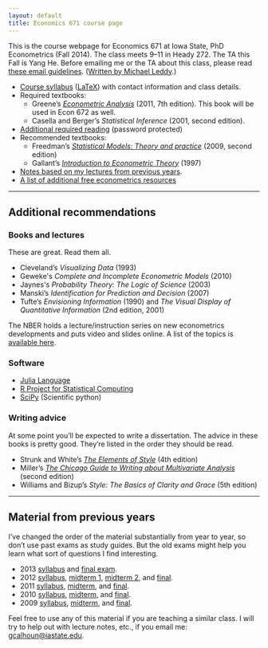 ```yaml
---
layout: default
title: Economics 671 course page
---
```


This is the course webpage for Economics 671 at Iowa State, PhD
Econometrics (Fall 2014). The class meets 9–11 in Heady 272. The TA
this Fall is Yang He. Before emailing me or the TA about this class,
please read [these email guidelines](../dl/email). ([Written by
Michael Leddy][leddy].)

* [Course syllabus](syllabus-2014.pdf) ([LaTeX](syllabus-2014.tex))
  with contact information and class details.
* Required textbooks:
  * Greene’s *[Econometric Analysis][]* (2011, 7th edition). This book
    will be used in Econ 672 as well.
  * Casella and Berger’s *Statistical Inference* (2001, second
    edition).
* [Additional required reading](reading-2014.zip) (password protected)
* Recommended textbooks:
  * Freedman’s *[Statistical Models: Theory and practice][]* (2009, second edition)
  * Gallant’s *[Introduction to Econometric Theory][]* (1997)
* [Notes based on my lectures from previous years][notes].
* [A list of additional free econometrics resources][EFLP]

[leddy]: http://mleddy.blogspot.com/2005/01/how-to-e-mail-professor.html
[Econometric Analysis]: http://pages.stern.nyu.edu/~wgreene/Text/econometricanalysis.htm
[Statistical Models: Theory and practice]: http://www.stat.berkeley.edu/~census
[Introduction to Econometric Theory]: http://www.aronaldg.org/courses/econ501
[notes]: https://github.com/EconometricsLibrary/core/releases
[EFLP]: http://www.econometricslibrary.org

<hr />

Additional recommendations
--------------------------

### Books and lectures

These are great. Read them all.

* Cleveland’s *Visualizing Data* (1993)
* Geweke's *Complete and Incomplete Econometric Models* (2010)
* Jaynes's *Probability Theory: The Logic of Science* (2003)
* Manski’s *Identification for Prediction and Decision* (2007)
* Tufte’s *Envisioning Information* (1990) and *The Visual Display of
  Quantitative Information* (2nd edition, 2001)

The NBER holds a lecture/instruction series on new econometrics
developments and puts video and slides online. A list of the topics is
[available here](http://www.nber.org/SI_econometrics_lectures.html).

### Software

* [Julia Language](http://julialang.org/)
* [R Project for Statistical Computing](http://www.r-project.org)
* [SciPy](http://www.scipy.org/) (Scientific python)

### Writing advice

At some point you’ll be expected to write a dissertation. The advice
in these books is pretty good. They’re listed in the order they should
be read.

* Strunk and White’s *[The Elements of Style][]* (4th edition)
* Miller’s *[The Chicago Guide to Writing about Multivariate Analysis][]*
  (second edition)
* Williams and Bizup’s *Style: The Basics of Clarity and Grace*
  (5th edition)

[The Elements of Style]: http://en.wikipedia.org/wiki/The_Elements_of_Style
[The Chicago Guide to Writing about Multivariate Analysis]: http://www.press.uchicago.edu/books/miller/multivariate/index.html

<hr />

Material from previous years
----------------------------

I’ve changed the order of the material substantially from year to year,
so don’t use past exams as study guides. But the old exams might help
you learn what sort of questions I find interesting.

* 2013 [syllabus](syllabus-2013) and [final exam](test-final-2013.pdf).
* 2012 [syllabus](syllabus-2012),
  [midterm 1](test1-2012.pdf),
  [midterm 2](test2-2012.pdf), and
  [final](test-final-2012.pdf).
* 2011 [syllabus](syllabus-2011.pdf),
  [midterm](test1-2011.pdf), and
  [final](test-final-2011.pdf).
* 2010 [syllabus](syllabus-2010.pdf),
  [midterm](test1-2010.pdf), and
  [final](test-final2010.pdf).
* 2009 [syllabus](syllabus-2009.pdf),
  [midterm](test1-2009.pdf), and
  [final](test-final-2009.pdf).

Feel free to use any of this material if you are teaching a similar
class. I will try to help out with lecture notes, etc., if you
email me: <gcalhoun@iastate.edu>.

[CC]: http://creativecommons.org/licenses/by-sa/3.0/
